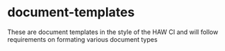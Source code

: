 document-templates
==================

These are document templates in the style of the HAW CI and will follow requirements on formating various document types